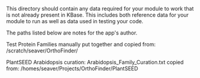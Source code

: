 This directory should contain any data required for your module to work that is not already present in KBase.
This includes both reference data for your module to run as well as data used in testing your code. 

The paths listed below are notes for the app's author.

Test Protein Families manually put together and copied from:
/scratch/seaver/OrthoFinder/

PlantSEED Arabidopsis curation:
Arabidopsis_Family_Curation.txt
copied from:
/homes/seaver/Projects/OrthoFinder/PlantSEED